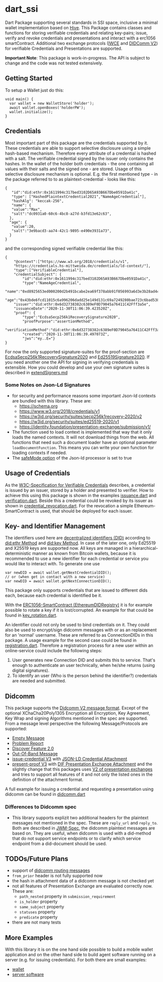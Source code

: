 # dart_ssi
Dart Package supporting several standards in SSI space, inclusive a minimal wallet implementation based on [Hive](https://docs.hivedb.dev/#/). 
This Package contains classes and functions for storing verifiable credentials
and relating key-pairs; issue, verify and revoke credentials and presentations and interact with a erc1056 smartContract.
Additional two exchange protocols ([IWCE](https://b2cm.github.io/iwce/) and 
[DIDComm V2](https://identity.foundation/didcomm-messaging/spec/)) for verifiable Credentials and Presentations are supported.

**Important Note**: This package is work-in-progress. The API is subject to change and the code was not tested extensively.

## Getting Started

To setup a Wallet just do this:
```
void main() {
  var wallet = new WalletStore('holder');
  await wallet.openBoxes('holderPW');
  wallet.initialize();
}
```

## Credentials

Most important part of this package are the credentials supported by it. These credentials are able to support selective disclosure 
using a simple hash-based mechanism.
Therefore every attribute of a credential is hashed with a salt. The verifiable credential signed by the issuer
only contains the hashes. In the wallet of the holder both credentials - the one containing all values 
with their salts and the signed one - are stored. Usage of this selective disclosure mechanism is optional.
E.g. the first mentioned type - in the package referred to to as plaintext-credential -
looks like this:
```
{
   "id":"did:ethr:0x1611994c317bed3102D65A93B667Dbe0591Da41c",
   "type": ["HashedPlaintextCredential2021","NameAgeCredential"],
   "hashAlg": "keccak-256",
   "name": {
   "value":"Max",
   "salt":"dc0931a0-60c6-4bc8-a27d-b3fd13e62c63",
  },
  "age": {
   "value":20,
   "salt":"3e9bacd3-aa74-42c1-9895-e490e3931a73",
  }
}
```

and the corresponding signed verifiable credential like this:
```
{
    "@context":["https://www.w3.org/2018/credentials/v1",
    "https://credentials.hs-mittweida.de/credentials/ld-context/"],
    "type":["VerifiableCredential"],
    "credentialSubject": {
        "id":"did:ethr:0x1611994c317bed3102D65A93B667Dbe0591Da41c",
        "type":"NameAgeCredential",
        "name":"0xd8925653ed000200d2b491bcabe2ea69f378abb91f056993a6d3e3b28ad4ccc4",
        "age":"0x43bde6fcd11015c6a996206dadd25e149d131c69a7249280bae723c6bad53888"},
    "issuer":"did:ethr:0x6d32738382c6389eF0D79045a76411C42Fff3a5e",
    "issuanceDate":"2020-11-30T11:06:39.423520Z",
    "proof": {
        "type":"EcdsaSecp256k1RecoverySignature2020",
        "proofPurpose":"assertionMethod",
        "verificationMethod":"did:ethr:0x6d32738382c6389eF0D79045a76411C42Fff3a5e",
        "created":"2020-11-30T11:06:39.497073Z",
        "jws":"ey..E="}
}
```
For now the only supported signature-suites for the proof-section are
[EcdsaSecp256k1RecoverySignature2020](https://identity.foundation/EcdsaSecp256k1RecoverySignature2020/) and 
[Ed25519Signature2020](https://w3c-ccg.github.io/lds-ed25519-2020/).
If you need another one the API for signing in verifying credentials is extensible. How you could develop and use your own signature suites is described in 
[extendSigners.md](./extendSigners.md)

### Some Notes on Json-Ld Signatures
- for security and performance reasons some important Json-ld contexts are bundled with this library. These are:
  - https://schema.org
  - https://www.w3.org/2018/credentials/v1
  - https://w3id.org/security/suites/secp256k1recovery-2020/v2
  - https://w3id.org/security/suites/ed25519-2020/v1
  - https://identity.foundation/presentation-exchange/submission/v1/
- The function used to load context is implemented that way that it only loads the named contexts. It will not download things from the web. All functions that need such a document loader have an optional parameter `loadDocumentFunction`. This means you can write your own function for loading contexts if needed.
- The [safeMode option](https://pub.dev/packages/json_ld_processor#safemode-option) of the Json-ld processor is set to true

## Usage of Credentials
As the [W3C-Specification for Verifiable Credentials](https://www.w3.org/TR/vc-data-model/) describes, a credential is issued by an issuer, stored by a holder and presented to verifier. 
How to achieve this using this package is shown in the examples [issuance.dart](./example/issuance.dart) 
and [verification.dart](./example/verification.dart). Beside this a credential could be revoked by its issuer
as shown in [credential_revocation.dart](./example/credential_revocation.dart). 
For the revocation a simple Ethereum-SmartContract is used, that should be deployed for each issuer.

## Key- and Identifier Management
The identifiers used here are [decentralized identifiers (DID)](https://www.w3.org/TR/did-core/) 
according to [did:ethr Method](https://github.com/decentralized-identity/ethr-did-resolver) and [did:key Method](https://w3c-ccg.github.io/did-method-key/).
In case of the later one, only Ed25519 and X25519 keys are supported now.
All keys are managed in a hierarchical-deterministic manner as known from Bitcoin wallets, because it is recommended to use
a new identifier for each credential or service you would like to interact with. To generate one use
```
var newDID = await wallet.getNextCredentialDID();
// or (when get in contact with a new service)
var newDID = await wallet.getNextConnectionDID();
```
This package only supports credentials that are issued to different dids each, because each credential is identified be it.

With the [ERC1056-SmartContract (EthereumDIDRegistry)](https://eips.ethereum.org/EIPS/eip-1056) it is for
example possible to rotate a key if it is lost/corrupted.
An example for that could be found in [key_rotation.dart](./example/key_rotation.dart).  

An identifier could not only be used to bind credentials on it. 
They could also be used to encrypt/sign didcomm messages with or as an replacement for an 'normal' username. 
These are referred to as ConnectionDIDs in this package.
A usage example for the second case could be found in 
[registration.dart](./example/registration.dart). 
Therefore a
registration process for a new user within an online-service could include the following steps:   

1. User generates new Connection DID and submits this to service. That's enough to authenticate an user technically, when he/she returns (using digital signatures).
2. To identify an user (Who is the person behind the identifier?) credentials are needed and submitted.

## Didcomm
This package supports the [Didcomm V2 message format](https://identity.foundation/didcomm-messaging/spec/). Except of the optional XChaCha20Poly1305 Encryption all Encryption, Key Agreement, Key Wrap and signing
Algorithms mentioned in the spec are supported.
From a message level perspective the following Message/Protocols are supported:
- [Empty Message](https://identity.foundation/didcomm-messaging/spec/#the-empty-message)
- [Problem Report](https://identity.foundation/didcomm-messaging/spec/#problem-reports)
- [Discover Feature 2.0](https://identity.foundation/didcomm-messaging/spec/#discover-features-protocol-20)
- [Out-Of-Band Message](https://identity.foundation/didcomm-messaging/spec/#out-of-band-messages)
- [issue-credential V3](https://github.com/decentralized-identity/waci-presentation-exchange/tree/main/issue_credential) with [JSON-LD Credential Attachment](https://github.com/hyperledger/aries-rfcs/tree/main/features/0593-json-ld-cred-attach)
- [present-proof V3](https://github.com/decentralized-identity/waci-presentation-exchange/blob/main/present_proof/present-proof-v3.md) with [DIF Presentation Exchange Attachment](https://github.com/hyperledger/aries-rfcs/tree/main/features/0510-dif-pres-exch-attach) and the slightly change that this packages uses [V2 of presentation exchanges](https://identity.foundation/presentation-exchange/) and tries to support all features of it and not only the listed ones in the definition of the attachment format.


A full example for issuing a credential and requesting a presentation using didcomm can be found in [didcomm.dart](./example/didcomm.dart) 

### Differences to Didcomm spec
- This library supports explizit two additional headers for the plaintext messages not mentioned in the spec. These are `reply_url` and `reply_to`. 
  Both are described in [JWM-Spec](https://datatracker.ietf.org/doc/html/draft-looker-jwm-01), the didcomm plaintext messages are based on. 
  They are useful, when didcomm is used with a did-method that do not support service endpoints or to clarify which service endpoint from a did-document should be used.

## TODOs/Future Plans
- support of [didcomm routing messages](https://identity.foundation/didcomm-messaging/spec/#routing)
- `from_prior` header is not fully supported now
- the hash in attachment data of a didcomm message is not checked yet 
- not all features of Presentation Exchange are evaluated correctly now. These are:
    - `path_nested` property in `submission_requirement`
    - `is_holder` property
    - `same_subject` property
    - `statuses` property
    - `predicate` property
- there are not many tests 

## More Examples
With this library it is on the one hand side possible to build a mobile wallet application and on the other hand side to build agent software running on a server (e.g. for issuing credentials).
For both there are small examples:
- [wallet](https://github.com/b2cm/id_ideal_wallet)
- [server software](https://github.com/b2cm/didcomm_examples)
    


